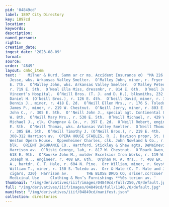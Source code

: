 ```yaml
---
pid: '04849cd'
label: 1897 City Directory
key: 1897cd
location: 
keywords: 
description: 
named_persons: 
rights: 
creation_date: 
ingest_date: '2023-08-09'
format: 
source: 
order: '4849'
layout: cmhc_item
text: '   Milner & Hurd, Samm ar cr ms. Accident Insurance oO  "MA 226 ORR  O’Malley
  Jesse, wks. Arkansas Valley Smelter.  O’Malley John, miner, r. Fryer Hill, head
  E. 7th.  O’Malley John, wks. Arkansas Valley Smelter.  O’Malley Peter, pumpman,
  r. 719 E. 5th.  O’Neal Ella Miss, dressmkr, r. 814 E. 6th.  O’Neil John, nurse St.
  Vincent’s Hospital.  O’Neill Bros. (T. J. and D. H.), blksmiths, 232 E. 3d.  O’Neill
  Daniel H. (O’Neill Bros.), r. 126 E. 4th.  O’Neill David, miner, r. 397 E. 2d.  O’Neill
  Dennis J., miner, r. 418 E. 2d.  O’Neill Ellen Mrs., r. 176 S. Toledo av.  O’Neill
  James P., miner, r. 219 W. Chestnut.  O’Neill Jerry, miner, r. 803 E. 6th.  O’Neill
  John C., r. 305 E. 5th.  O''Neill John J., special agt. Continental Oil Co., 110
  W. 8th.  O’Neill Mary Mrs., r. 530 E. 5th.  O’Neill Michael, r. 429 W. 6th.  O’Neill
  Michael J., clk. Champnev & Co., r. 397 E. 2d.  O’Neill Robert, engineer, r. 305
  E. Sth.  O’Neill Thomas, wks. Arkansas Valley Smelter.  O’Neill Thomas A., engineer,
  r. 305 EH. 5th.  O’Neill Timothy J. (O’Neill Bros.), r. 219 E. 4th.  Opera House,
  308-312 Harrison av.  OPERA HOUSE STABLES, R. J. Davison propr, St. Louis av. rear
  Weston Opera House.  Oppenheimer Charles, clk. John Nowland & Co., r. 3 Key- stone
  blk.  ORIENT INSURANCE CO., Hartford, Stickley & Shaw agts, DeMaineville blk, 600
  Harrison av.  O’Riski George, lab, r. 817 W. Chestnut.  O’Roark Owen, miner, r.
  618 E. 9th.  O’Rourke John M., molder Excelsior Iron Works, r. 119 W. 4th.  Orphan
  Joseph W.., engineer, r. 408 EK. 6th.  Orphan M. A. Mrs., r. 408 EK. 6th.  Orr Joseph
  A., bartdr. C. T. Hale, r. 604 N. Pine.  Orr William, miner, r. Keystone blk.  Orr
  William T., miner, r. 150 S.-Toledo av.  Orr & Hale (C. T. Hale and Joseph A. Orr),
  cigars, 320}  Harrison av.        THE BLOSE DRUG CO, sriser.ccrcsuer Liquors for
  Medicinal Use     Clothing & Men’s Furnishings **%0s terion av. '
thumbnail: "/img/derivatives/iiif/images/04849cd/full/250,/0/default.jpg"
full: "/img/derivatives/iiif/images/04849cd/full/1140,/0/default.jpg"
manifest: "/img/derivatives/iiif/04849cd/manifest.json"
collection: directories
---
```

